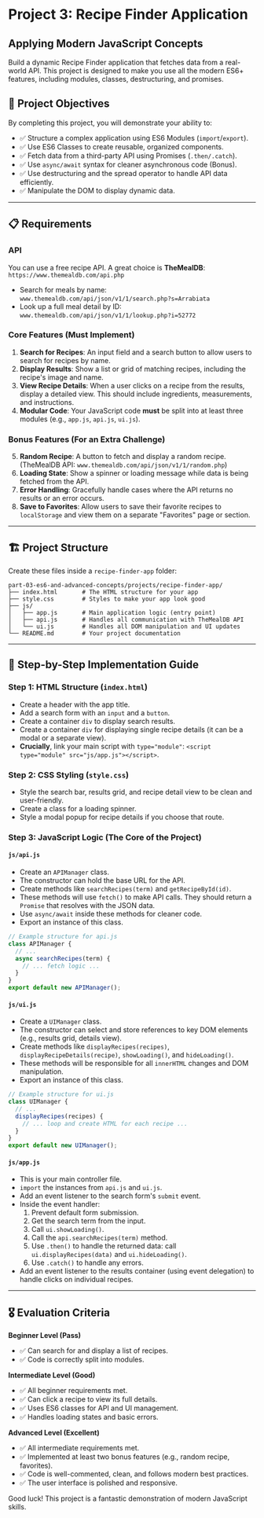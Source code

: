 # Project 3: Recipe Finder Application
## Applying Modern JavaScript Concepts

Build a dynamic Recipe Finder application that fetches data from a real-world API. This project is designed to make you use all the modern ES6+ features, including modules, classes, destructuring, and promises.

## 🎯 Project Objectives

By completing this project, you will demonstrate your ability to:
- ✅ Structure a complex application using ES6 Modules (`import`/`export`).
- ✅ Use ES6 Classes to create reusable, organized components.
- ✅ Fetch data from a third-party API using Promises (`.then/.catch`).
- ✅ Use `async/await` syntax for cleaner asynchronous code (Bonus).
- ✅ Use destructuring and the spread operator to handle API data efficiently.
- ✅ Manipulate the DOM to display dynamic data.

---

## 📋 Requirements

### API
You can use a free recipe API. A great choice is **TheMealDB**: `https://www.themealdb.com/api.php`
- Search for meals by name: `www.themealdb.com/api/json/v1/1/search.php?s=Arrabiata`
- Look up a full meal detail by ID: `www.themealdb.com/api/json/v1/1/lookup.php?i=52772`

### Core Features (Must Implement)
1.  **Search for Recipes**: An input field and a search button to allow users to search for recipes by name.
2.  **Display Results**: Show a list or grid of matching recipes, including the recipe's image and name.
3.  **View Recipe Details**: When a user clicks on a recipe from the results, display a detailed view. This should include ingredients, measurements, and instructions.
4.  **Modular Code**: Your JavaScript code **must** be split into at least three modules (e.g., `app.js`, `api.js`, `ui.js`).

### Bonus Features (For an Extra Challenge)
5.  **Random Recipe**: A button to fetch and display a random recipe. (TheMealDB API: `www.themealdb.com/api/json/v1/1/random.php`)
6.  **Loading State**: Show a spinner or loading message while data is being fetched from the API.
7.  **Error Handling**: Gracefully handle cases where the API returns no results or an error occurs.
8.  **Save to Favorites**: Allow users to save their favorite recipes to `localStorage` and view them on a separate "Favorites" page or section.

---

## 🏗️ Project Structure

Create these files inside a `recipe-finder-app` folder:
```
part-03-es6-and-advanced-concepts/projects/recipe-finder-app/
├── index.html       # The HTML structure for your app
├── style.css        # Styles to make your app look good
├── js/
│   ├── app.js       # Main application logic (entry point)
│   ├── api.js       # Handles all communication with TheMealDB API
│   └── ui.js        # Handles all DOM manipulation and UI updates
└── README.md        # Your project documentation
```

---

## 📝 Step-by-Step Implementation Guide

### Step 1: HTML Structure (`index.html`)
- Create a header with the app title.
- Add a search form with an `input` and a `button`.
- Create a container `div` to display search results.
- Create a container `div` for displaying single recipe details (it can be a modal or a separate view).
- **Crucially**, link your main script with `type="module"`: `<script type="module" src="js/app.js"></script>`.

### Step 2: CSS Styling (`style.css`)
- Style the search bar, results grid, and recipe detail view to be clean and user-friendly.
- Create a class for a loading spinner.
- Style a modal popup for recipe details if you choose that route.

### Step 3: JavaScript Logic (The Core of the Project)

#### `js/api.js`
- Create an `APIManager` class.
- The constructor can hold the base URL for the API.
- Create methods like `searchRecipes(term)` and `getRecipeById(id)`.
- These methods will use `fetch()` to make API calls. They should return a `Promise` that resolves with the JSON data.
- Use `async/await` inside these methods for cleaner code.
- Export an instance of this class.

```javascript
// Example structure for api.js
class APIManager {
  // ...
  async searchRecipes(term) {
    // ... fetch logic ...
  }
}
export default new APIManager();
```

#### `js/ui.js`
- Create a `UIManager` class.
- The constructor can select and store references to key DOM elements (e.g., results grid, details view).
- Create methods like `displayRecipes(recipes)`, `displayRecipeDetails(recipe)`, `showLoading()`, and `hideLoading()`.
- These methods will be responsible for all `innerHTML` changes and DOM manipulation.
- Export an instance of this class.

```javascript
// Example structure for ui.js
class UIManager {
  // ...
  displayRecipes(recipes) {
    // ... loop and create HTML for each recipe ...
  }
}
export default new UIManager();
```

#### `js/app.js`
- This is your main controller file.
- `import` the instances from `api.js` and `ui.js`.
- Add an event listener to the search form's `submit` event.
- Inside the event handler:
    1. Prevent default form submission.
    2. Get the search term from the input.
    3. Call `ui.showLoading()`.
    4. Call the `api.searchRecipes(term)` method.
    5. Use `.then()` to handle the returned data: call `ui.displayRecipes(data)` and `ui.hideLoading()`.
    6. Use `.catch()` to handle any errors.
- Add an event listener to the results container (using event delegation) to handle clicks on individual recipes.

---

## 🎖️ Evaluation Criteria

**Beginner Level (Pass)**
- ✅ Can search for and display a list of recipes.
- ✅ Code is correctly split into modules.

**Intermediate Level (Good)**
- ✅ All beginner requirements met.
- ✅ Can click a recipe to view its full details.
- ✅ Uses ES6 classes for API and UI management.
- ✅ Handles loading states and basic errors.

**Advanced Level (Excellent)**
- ✅ All intermediate requirements met.
- ✅ Implemented at least two bonus features (e.g., random recipe, favorites).
- ✅ Code is well-commented, clean, and follows modern best practices.
- ✅ The user interface is polished and responsive.

Good luck! This project is a fantastic demonstration of modern JavaScript skills.